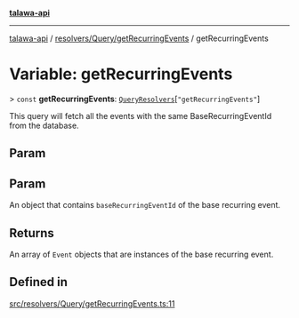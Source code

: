 [**talawa-api**](../../../../README.md)

***

[talawa-api](../../../../modules.md) / [resolvers/Query/getRecurringEvents](../README.md) / getRecurringEvents

# Variable: getRecurringEvents

\> `const` **getRecurringEvents**: [`QueryResolvers`](../../../../types/generatedGraphQLTypes/type-aliases/QueryResolvers.md)\[`"getRecurringEvents"`\]

This query will fetch all the events with the same BaseRecurringEventId from the database.

## Param

## Param

An object that contains `baseRecurringEventId` of the base recurring event.

## Returns

An array of `Event` objects that are instances of the base recurring event.

## Defined in

[src/resolvers/Query/getRecurringEvents.ts:11](https://github.com/PalisadoesFoundation/talawa-api/blob/4b5c74fd36bcfc2e36f3a06b67d517e865c188be/src/resolvers/Query/getRecurringEvents.ts#L11)

